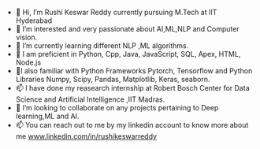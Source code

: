 - 👋 Hi, I’m Rushi Keswar Reddy currently pursuing M.Tech at IIT Hyderabad
- 👀 I’m interested and very passionate about AI,ML,NLP and Computer vision.
- 🌱 I’m currently learning different NLP ,ML algorithms.
- 🚩 I am preficient in Python, Cpp, Java, JavaScript, SQL, Apex, HTML, Node.js
- 🚩I also familiar with Python Frameworks Pytorch, Tensorflow and Python Libraries Numpy, Scipy, Pandas, Matplotlib, Keras, seaborn.
- 📫 I have done my reasearch internship at Robert Bosch Center for Data Science and Artificial Intelligence ,IIT Madras.
- 💞️ I’m looking to collaborate on any projects pertaining to Deep learning,ML and AI.
- 📫 You can reach out to me by my linkedin account to know more about me www.linkedin.com/in/rushikeswarreddy


<!---
Increshi/Increshi is a ✨ special ✨ repository because its `README.md` (this file) appears on your GitHub profile.
You can click the Preview link to take a look at your changes.
--->
